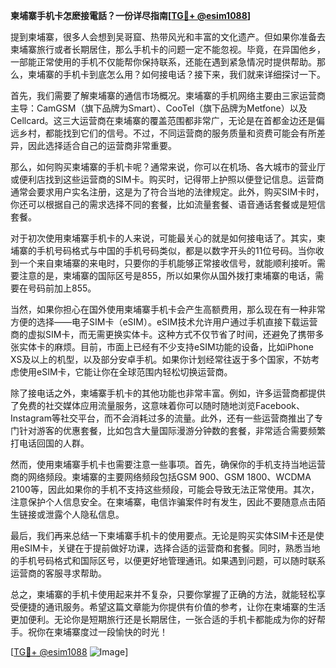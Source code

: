 **柬埔寨手机卡怎麽接電話？一份详尽指南[[TG💪+ @esim1088](https://t.me/s/esim1088)]**

提到柬埔寨，很多人会想到吴哥窟、热带风光和丰富的文化遗产。但如果你准备去柬埔寨旅行或者长期居住，那么手机卡的问题一定不能忽视。毕竟，在异国他乡，一部能正常使用的手机不仅能帮你保持联系，还能在遇到紧急情况时提供帮助。那么，柬埔寨的手机卡到底怎么用？如何接电话？接下来，我们就来详细探讨一下。

首先，我们需要了解柬埔寨的通信市场概况。柬埔寨的手机网络主要由三家运营商主导：CamGSM（旗下品牌为Smart）、CooTel（旗下品牌为Metfone）以及Cellcard。这三大运营商在柬埔寨的覆盖范围都非常广，无论是在首都金边还是偏远乡村，都能找到它们的信号。不过，不同运营商的服务质量和资费可能会有所差异，因此选择适合自己的运营商非常重要。

那么，如何购买柬埔寨的手机卡呢？通常来说，你可以在机场、各大城市的营业厅或便利店找到这些运营商的SIM卡。购买时，记得带上护照以便登记信息。运营商通常会要求用户实名注册，这是为了符合当地的法律规定。此外，购买SIM卡时，你还可以根据自己的需求选择不同的套餐，比如流量套餐、语音通话套餐或是短信套餐。

对于初次使用柬埔寨手机卡的人来说，可能最关心的就是如何接电话了。其实，柬埔寨的手机号码格式与中国的手机号码类似，都是以数字开头的11位号码。当你收到一个来自柬埔寨的来电时，只要你的手机能够正常接收信号，就能顺利接听。需要注意的是，柬埔寨的国际区号是855，所以如果你从国外拨打柬埔寨的电话，需要在号码前加上855。

当然，如果你担心在国外使用柬埔寨手机卡会产生高额费用，那么现在有一种非常方便的选择——电子SIM卡（eSIM）。eSIM技术允许用户通过手机直接下载运营商的虚拟SIM卡，而无需更换实体卡。这种方式不仅节省了时间，还避免了携带多张实体卡的麻烦。目前，市面上已经有不少支持eSIM功能的设备，比如iPhone XS及以上的机型，以及部分安卓手机。如果你计划经常往返于多个国家，不妨考虑使用eSIM卡，它能让你在全球范围内轻松切换运营商。

除了接电话之外，柬埔寨手机卡的其他功能也非常丰富。例如，许多运营商都提供了免费的社交媒体应用流量服务，这意味着你可以随时随地浏览Facebook、Instagram等社交平台，而不会消耗过多的流量。此外，还有一些运营商推出了专门针对游客的优惠套餐，比如包含大量国际漫游分钟数的套餐，非常适合需要频繁打电话回国的人群。

然而，使用柬埔寨手机卡也需要注意一些事项。首先，确保你的手机支持当地运营商的网络频段。柬埔寨的主要网络频段包括GSM 900、GSM 1800、WCDMA 2100等，因此如果你的手机不支持这些频段，可能会导致无法正常使用。其次，注意保护个人信息安全。在柬埔寨，电信诈骗案件时有发生，因此不要随意点击陌生链接或泄露个人隐私信息。

最后，我们再来总结一下柬埔寨手机卡的使用要点。无论是购买实体SIM卡还是使用eSIM卡，关键在于提前做好功课，选择合适的运营商和套餐。同时，熟悉当地的手机号码格式和国际区号，以便更好地管理通讯。如果遇到问题，可以随时联系运营商的客服寻求帮助。

总之，柬埔寨的手机卡使用起来并不复杂，只要你掌握了正确的方法，就能轻松享受便捷的通讯服务。希望这篇文章能为你提供有价值的参考，让你在柬埔寨的生活更加便利。无论你是短期旅行还是长期居住，一张合适的手机卡都能成为你的好帮手。祝你在柬埔寨度过一段愉快的时光！

[[TG💪+ @esim1088](https://t.me/s/esim1088) ![Image](https://i.postimg.cc/4NQfJmqS/Snipaste-2025-05-13-00-14-12.png)]